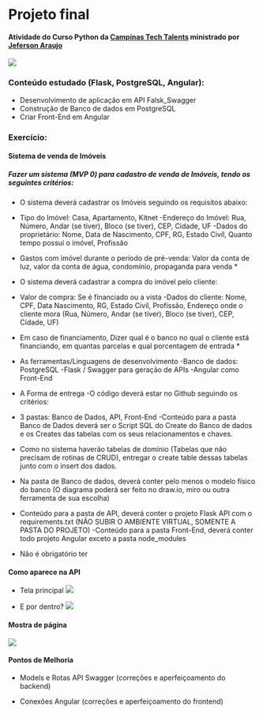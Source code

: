 # Projeto final

#### Atividade do Curso Python da [Campinas Tech Talents](http://campinas.tech/campinas-tech-talents/ "Campinas Tech Talents") ministrado por [Jeferson Araujo](https://github.com/jeffaraujo/ "Jeferson Araujo")

![](https://i.imgur.com/xVFC0hy.png)

### Conteúdo estudado (Flask, PostgreSQL, Angular):
 - Desenvolvimento de aplicação em API Falsk_Swagger 
 - Construção de Banco de dados em PostgreSQL
 - Criar Front-End em Angular
 
### Exercício:

#### Sistema de venda de Imóveis

##### Fazer um sistema (MVP 0) para cadastro de venda de Imóveis, tendo os seguintes critérios:

 - O sistema deverá cadastrar os Imóveis seguindo os requisitos abaixo: 
 
  - Tipo do Imóvel: Casa, Apartamento, Kitnet -Endereço do Imóvel: Rua, Número, Andar (se tiver), Bloco (se tiver), CEP, Cidade, UF -Dados do proprietário: Nome, Data de Nascimento, CPF, RG, Estado Civíl, Quanto tempo possuí o imóvel, Profissão 
  
  - Gastos com imóvel durante o período de pré-venda: Valor da conta de luz, valor da conta de água, condomínio, propaganda para venda *

- O sistema deverá cadastrar a compra do imóvel pelo cliente: 

 - Valor de compra: Se é financiado ou a vista -Dados do cliente: Nome, CPF, Data Nascimento, RG, Estado Civíl, Profissão, Endereço onde o cliente mora (Rua, Número, Andar (se tiver), Bloco (se tiver), CEP, Cidade, UF) 
 
 - Em caso de financiamento, Dizer qual é o banco no qual o cliente está financiando, em quantas parcelas e qual porcentagem de entrada *

- As ferramentas/Linguagens de desenvolvimento -Banco de dados: PostgreSQL -Flask / Swagger para geração de APIs -Angular como Front-End 

- A Forma de entrega -O código deverá estar no Github seguindo os critérios: 

 - 3 pastas: Banco de Dados, API, Front-End -Conteúdo para a pasta Banco de Dados deverá ser o Script SQL do Create do Banco de dados e os Creates das tabelas com os seus relacionamentos e chaves. 

 - Como no sistema haverão tabelas de domínio (Tabelas que não precisam de rotinas de CRUD), entregar o create table dessas tabelas junto com o insert dos dados. 

 - Na pasta de Banco de dados, deverá conter pelo menos o modelo físico do banco (O diagrama poderá ser feito no draw.io, miro ou outra ferramenta de sua escolha) 

 - Conteúdo para a pasta de API, deverá conter o projeto Flask API com o requirements.txt (NÃO SUBIR O AMBIENTE VIRTUAL, SOMENTE A PASTA DO PROJETO) -Conteúdo para a pasta Front-End, deverá conter todo projeto Angular exceto a pasta node_modules 

* Não é obrigatório ter

#### Como aparece na API

 - Tela principal
![](https://i.imgur.com/H85DSpo.png)


 - E por dentro?
 ![](https://i.imgur.com/P7FwXnY.png)

#### Mostra de página

![](https://i.imgur.com/ckYeqAV.png)

#### Pontos de Melhoria

 - Models e Rotas API Swagger (correções e aperfeiçoamento do backend)
 
 - Conexões Angular (correções e aperfeiçoamento do frontend)

